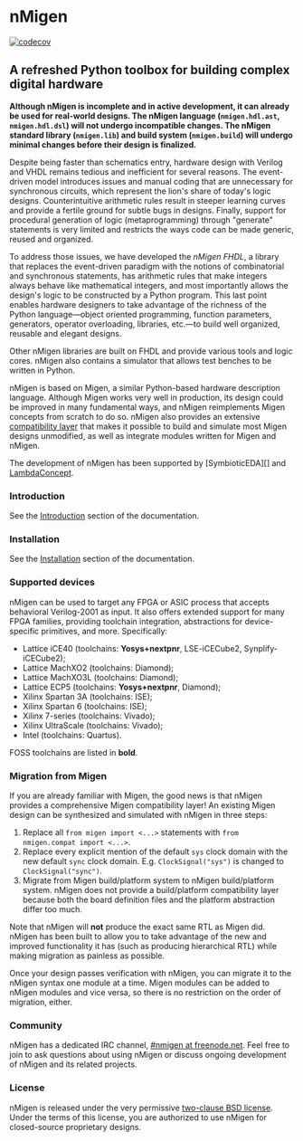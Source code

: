 # nMigen

[![codecov](https://codecov.io/gh/peteut/nmigen/graph/badge.svg)](
https://codecov.io/gh/peteut/nmigen)

## A refreshed Python toolbox for building complex digital hardware

**Although nMigen is incomplete and in active development, it can already be used for real-world designs. The nMigen language (`nmigen.hdl.ast`, `nmigen.hdl.dsl`) will not undergo incompatible changes. The nMigen standard library (`nmigen.lib`) and build system (`nmigen.build`) will undergo minimal changes before their design is finalized.**

Despite being faster than schematics entry, hardware design with Verilog and VHDL remains tedious and inefficient for several reasons. The event-driven model introduces issues and manual coding that are unnecessary for synchronous circuits, which represent the lion's share of today's logic designs. Counterintuitive arithmetic rules result in steeper learning curves and provide a fertile ground for subtle bugs in designs. Finally, support for procedural generation of logic (metaprogramming) through "generate" statements is very limited and restricts the ways code can be made generic, reused and organized.

To address those issues, we have developed the *nMigen FHDL*, a library that replaces the event-driven paradigm with the notions of combinatorial and synchronous statements, has arithmetic rules that make integers always behave like mathematical integers, and most importantly allows the design's logic to be constructed by a Python program. This last point enables hardware designers to take advantage of the richness of the Python language—object oriented programming, function parameters, generators, operator overloading, libraries, etc.—to build well organized, reusable and elegant designs.

Other nMigen libraries are built on FHDL and provide various tools and logic cores. nMigen also contains a simulator that allows test benches to be written in Python.

nMigen is based on Migen, a similar Python-based hardware description language. Although Migen works very well in production, its design could be improved in many fundamental ways, and nMigen reimplements Migen concepts from scratch to do so. nMigen also provides an extensive [compatibility layer](#migration-from-migen) that makes it possible to build and simulate most Migen designs unmodified, as well as integrate modules written for Migen and nMigen.

The development of nMigen has been supported by [SymbioticEDA][] and [LambdaConcept][].

[yosys]: http://www.clifford.at/yosys/
[m-labs]: https://m-labs.hk
[lambdaconcept]: http://lambdaconcept.com/

### Introduction

See the [Introduction](https://nmigen.info/nmigen/latest/intro.html) section of the documentation.

### Installation

See the [Installation](https://nmigen.info/nmigen/latest/install.html) section of the documentation.

### Supported devices

nMigen can be used to target any FPGA or ASIC process that accepts behavioral Verilog-2001 as input. It also offers extended support for many FPGA families, providing toolchain integration, abstractions for device-specific primitives, and more. Specifically:

  * Lattice iCE40 (toolchains: **Yosys+nextpnr**, LSE-iCECube2, Synplify-iCECube2);
  * Lattice MachXO2 (toolchains: Diamond);
  * Lattice MachXO3L (toolchains: Diamond);
  * Lattice ECP5 (toolchains: **Yosys+nextpnr**, Diamond);
  * Xilinx Spartan 3A (toolchains: ISE);
  * Xilinx Spartan 6 (toolchains: ISE);
  * Xilinx 7-series (toolchains: Vivado);
  * Xilinx UltraScale (toolchains: Vivado);
  * Intel (toolchains: Quartus).

FOSS toolchains are listed in **bold**.

### Migration from Migen

If you are already familiar with Migen, the good news is that nMigen provides a comprehensive Migen compatibility layer! An existing Migen design can be synthesized and simulated with nMigen in three steps:

  1. Replace all `from migen import <...>` statements with `from nmigen.compat import <...>`.
  2. Replace every explicit mention of the default `sys` clock domain with the new default `sync` clock domain. E.g. `ClockSignal("sys")` is changed to `ClockSignal("sync")`.
  3. Migrate from Migen build/platform system to nMigen build/platform system. nMigen does not provide a build/platform compatibility layer because both the board definition files and the platform abstraction differ too much.

Note that nMigen will **not** produce the exact same RTL as Migen did. nMigen has been built to allow you to take advantage of the new and improved functionality it has (such as producing hierarchical RTL) while making migration as painless as possible.

Once your design passes verification with nMigen, you can migrate it to the nMigen syntax one module at a time. Migen modules can be added to nMigen modules and vice versa, so there is no restriction on the order of migration, either.

### Community

nMigen has a dedicated IRC channel, [#nmigen at freenode.net](https://webchat.freenode.net/?channels=nmigen). Feel free to join to ask questions about using nMigen or discuss ongoing development of nMigen and its related projects.

### License

nMigen is released under the very permissive [two-clause BSD license](LICENSE.txt). Under the terms of this license, you are authorized to use nMigen for closed-source proprietary designs.
